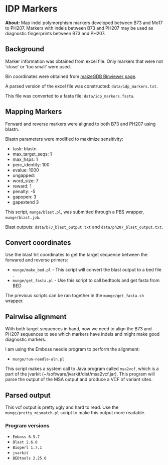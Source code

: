# IDP Markers

**About:** Map indel polymorphism markers developed between B73 and Mo17 to PH207. Markers with indels between B73 and PH207 may be used as diagnostic fingerprints between B73 and PH207. 

## Background

Marker information was obtained from excel file. Only markers that were not 'close' or 'too small' were used. 

Bin coordinates were obtained from [maizeGDB Binviewer page](https://maizegdb.org/bin_viewer).  

A parsed version of the excel file was constructed: `data/idp_markers.txt`. 

This file was converted to a fasta file: `data/idp_markers.fasta`.  

## Mapping Markers

Forward and reverse markers were aligned to both B73 and PH207 using blastn. 

Blastn parameters were modified to maximize sensitivity: 
* task: blastn
* max_target_seqs: 1
* max_hsps: 1  
* perc_identity: 100
* evalue: 1000  
* ungapped:  
* word_size: 7  
* reward: 1  
* penalty: -5  
* gapopen: 3  
* gapextend 3  

This script, `munge/blast.pl`, was submitted through a PBS wrapper, `munge/blast.job`.  

Blast outputs: `data/b73_blast_output.txt` and `data/ph207_blast_output.txt`.

## Convert coordinates  

Use the blast hit coordinates to get the target sequence between the forwared and reverse primers:  
* `munge/make_bed.pl` - This script will convert the blast output to a bed file .
*  `munge/get_fasta.pl` - Use this script to call bedtools and get fasta from BED  

The previous scripts can be ran together in the `munge/get_fasta.sh` wrapper. 

## Pairwise alignment  

With both target sequences in hand, now we need to align the B73 and PH207 sequences to see which markers have indels and might make good diagnostic markers.  

I am using the Emboss needle program to perform the alignment:   
* `munge/run-needle-aln.pl`  

This script makes a system call to Java program called `msa2vcf`, which is a part of the jvarkit (~/software/jvarkit/dist/msa2vcf.jar). This program will parse the output of the MSA output and produce a VCF of variant sites. 

## Parsed output  

This vcf output is pretty ugly and hard to read. Use the `munge/pretty_mismatch.pl` script to make this output more readable. 

### Program versions  
* `Emboss 6.5.7`  
* `Blast 2.6.0`  
* `Bioperl 1.7.1`  
* `jvarkit`  
* `BEDtools 2.25.0`  



